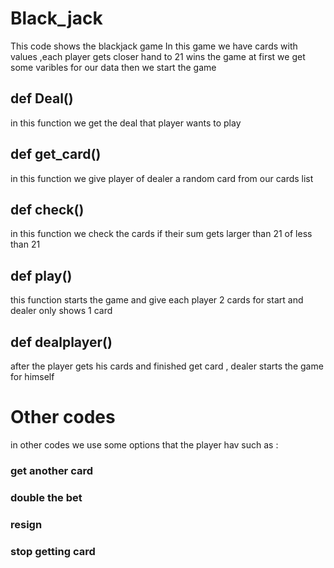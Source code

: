 # Black_jack
This code shows the blackjack game
	In this game we have cards with values ,each player gets closer hand to 21 wins the game
	at first we get some varibles for our data
	then we start the game		

## def Deal()
in this function we get the deal that player wants to play 

## def get_card()
in this function we give player of dealer a random card from our cards list

## def check()
in this function we check the cards if their sum gets larger than 21 of less than 21

## def play()
this function starts the game and give each player 2 cards for start and dealer only shows 1 card

## def dealplayer()
after the player gets his cards and finished get card , dealer starts the game for himself

# Other codes
in other codes we use some options that the player hav such as :
### get another card
### double the bet
### resign
### stop getting card
